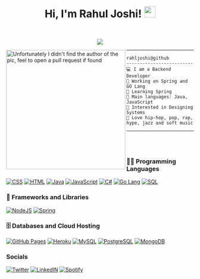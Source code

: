 <h1 align="center">
Hi, I'm Rahul Joshi!
  <img src="https://media.giphy.com/media/hvRJCLFzcasrR4ia7z/giphy.gif" width="30"></h1>
 
<br/>

<!-- Typing SVG by DenverCoder1 - https://github.com/DenverCoder1/readme-typing-svg -->
<p align="center">
  <a href="https://github.com/DenverCoder1/readme-typing-svg"><img src="https://readme-typing-svg.herokuapp.com?lines=Backend+Devloper;Always%20learning%20new%20things&center=true&width=380&height=45"></a>
</p>

<img align="left" src="https://user-images.githubusercontent.com/59885237/168457211-de8fdc36-7a1e-4be3-bfa9-4c940ef4f1ab.jpg" alt="Unfortunately I didn't find the author of the pic, feel to open a pull request if found" width="320" />
<hr>

```
rahljoshi@github
-------------------------
💻 I am a Backend Developer
🔭 Working on Spring and GO Lang
🌱 Learning Spring
🌟 Main languages: Java, JavaScript
🚩 Interested in Designing Systems
🎵 Love hip-hop, pop, rap, hype, jazz and soft music
```

<hr>

</br></br>



### 👨‍💻 Programming Languages

<p>
    <a href="#"><img alt="CSS" src="https://img.shields.io/badge/CSS%20-%231572B6.svg?logo=css3&logoColor=white"></a>
    <a href="#"><img alt="HTML" src="https://img.shields.io/badge/HTML%20-%23E34F26.svg?logo=html5&logoColor=white"></a>
    <a href="#"><img alt="Java" src="https://img.shields.io/badge/Java-%23007396.svg?logo=java&logoColor=white"></a>
    <a href="#"><img alt="JavaScript" src="https://img.shields.io/badge/JavaScript%20-%23F7DF1E.svg?logo=javascript&logoColor=black"></a>
    <a href="#"><img alt="C#" src="https://img.shields.io/badge/C%23-239120.svg?logoColor=white"></a>
    <a href="#"><img alt="Go Lang" src="https://img.shields.io/badge/Go-00ADD8.svg?logo=go&logoColor=white"></a>
    <a href="#"><img alt="SQL" src="https://img.shields.io/badge/SQL%20-%23025E8C.svg?logo=amazon-dynamodb&logoColor=white"></a>

### 🧰 Frameworks and Libraries

<p>
   <a href="#"><img alt="NodeJS" src="https://img.shields.io/badge/Node.js%20-%2343853D.svg?logo=node.js&logoColor=white"></a>
  <a href="#"><img alt="Spring" src="https://img.shields.io/badge/Spring-6DB33F.svg?logo=spring&logoColor=white"></a>

</p>

### 🗄️ Databases and Cloud Hosting

<p>
    <a href="#"><img alt="GitHub Pages" src="https://img.shields.io/badge/GitHub%20Pages-%23327FC7.svg?logo=github&logoColor=white"></a>
    <a href="#"><img alt="Heroku" src="https://img.shields.io/badge/Heroku%20-%23430098.svg?logo=heroku&logoColor=white"></a>
    <a href="#"><img alt="MySQL" src="https://img.shields.io/badge/MySQL-00000F.svg?logo=mysql&logoColor=white"></a>
    <a href="#"><img alt="PostgreSQL" src="https://img.shields.io/badge/PostgreSQL-316192.svg?logo=postgresql&logoColor=white"></a>
    <a href="#"><img alt="MongoDB" src="https://img.shields.io/badge/MongoDB-4EA94B.svg?logo=mongodb&logoColor=white"></a>
</p>

### Socials
<p>
  <a href="https://twitter.com/rahljoshi" target="_blank" rel="noopener noreferrer"><img alt="Twitter" src="https://img.shields.io/badge/Twitter-1DA1F2.svg?logo=twitter&logoColor=white"></a>
  <a href="https://www.linkedin.com/in/rahljoshi/" target="_blank" rel="noopener noreferrer"><img alt="LinkedIN" src="https://img.shields.io/badge/LinkedIn-0077B5.svg?&logo=linkedin&logoColor=white"></a>
  <a href="https://open.spotify.com/user/sgq5lbprukppgaj0ydn86lg95?si=5a6f512813e0490a" target="_blank" rel="noopener noreferrer"><img alt="Spotify" src="https://img.shields.io/badge/Spotify-1ED760.svg?&logo=spotify&logoColor=white"></a>
 </p> 












